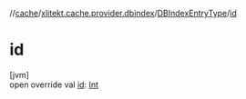 //[cache](../../../index.md)/[xlitekt.cache.provider.dbindex](../index.md)/[DBIndexEntryType](index.md)/[id](id.md)

# id

[jvm]\
open override val [id](id.md): [Int](https://kotlinlang.org/api/latest/jvm/stdlib/kotlin/-int/index.html)
